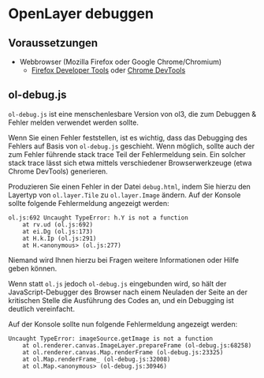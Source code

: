 # OpenLayer debuggen

## Voraussetzungen
- Webbrowser (Mozilla Firefox oder Google Chrome/Chromium)
  - [Firefox Developer Tools](https://developer.mozilla.org/son/docs/Tools) oder [Chrome DevTools](https://developer.chrome.com/devtools)

## ol-debug.js

```ol-debug.js``` ist eine menschenlesbare Version von ol3, die zum Debuggen &
Fehler melden verwendet werden sollte.

Wenn Sie einen Fehler feststellen, ist es wichtig, dass das Debugging des
Fehlers auf Basis von ```ol-debug.js``` geschieht. Wenn möglich, sollte auch
der zum Fehler führende stack trace Teil der Fehlermeldung sein. Ein solcher
stack trace lässt sich etwa mittels verschiedener Browserwerkzeuge (etwa Chrome
DevTools) generieren.



Produzieren Sie einen Fehler in der Datei ```debug.html```, indem Sie hierzu
den Layertyp von ```ol.layer.Tile``` zu ```ol.layer.Image``` ändern. Auf der
Konsole sollte folgende Fehlermeldung angezeigt werden:

```
ol.js:692 Uncaught TypeError: h.Y is not a function
    at rv.ud (ol.js:692)
    at ei.Dg (ol.js:173)
    at H.k.Ip (ol.js:291)
    at H.<anonymous> (ol.js:277)
```

Niemand wird Ihnen hierzu bei Fragen weitere Informationen oder Hilfe geben können.

Wenn statt ```ol.js``` jedoch ```ol-debug.js``` eingebunden wird, so hält der
JavaScript-Debugger des Browser nach einem Neuladen der Seite an der kritischen
Stelle die Ausführung des Codes an, und ein Debugging ist deutlich vereinfacht.

Auf der Konsole sollte nun folgende Fehlermeldung angezeigt werden:
```
Uncaught TypeError: imageSource.getImage is not a function
    at ol.renderer.canvas.ImageLayer.prepareFrame (ol-debug.js:68258)
    at ol.renderer.canvas.Map.renderFrame (ol-debug.js:23325)
    at ol.Map.renderFrame_ (ol-debug.js:32008)
    at ol.Map.<anonymous> (ol-debug.js:30946)
```
